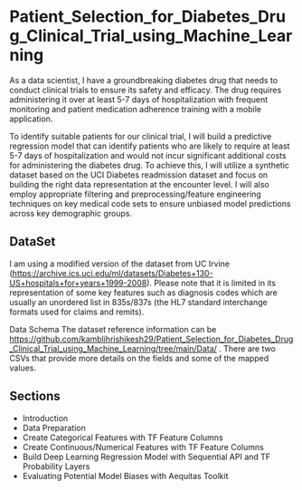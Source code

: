 # Patient_Selection_for_Diabetes_Drug_Clinical_Trial_using_Machine_Learning

As a data scientist, I have a groundbreaking diabetes drug that needs to conduct clinical trials to ensure its safety and efficacy. The drug requires administering it over at least 5-7 days of hospitalization with frequent monitoring and patient medication adherence training with a mobile application.

To identify suitable patients for our clinical trial, I will build a predictive regression model that can identify patients who are likely to require at least 5-7 days of hospitalization and would not incur significant additional costs for administering the diabetes drug. To achieve this, I will utilize a synthetic dataset based on the UCI Diabetes readmission dataset and focus on building the right data representation at the encounter level. I will also employ appropriate filtering and preprocessing/feature engineering techniques on key medical code sets to ensure unbiased model predictions across key demographic groups.


## DataSet
 I am using a modified version of the dataset from UC Irvine (https://archive.ics.uci.edu/ml/datasets/Diabetes+130-US+hospitals+for+years+1999-2008). Please note that it is limited in its representation of some key features such as diagnosis codes which are usually an unordered list in 835s/837s (the HL7 standard interchange formats used for claims and remits).

Data Schema The dataset reference information can be https://github.com/kamblihrishikesh29/Patient_Selection_for_Diabetes_Drug_Clinical_Trial_using_Machine_Learning/tree/main/Data/ . There are two CSVs that provide more details on the fields and some of the mapped values.


## Sections
- Introduction </br>
- Data Preparation </br>
- Create Categorical Features with TF Feature Columns</br>
- Create Continuous/Numerical Features with TF Feature Columns</br>
- Build Deep Learning Regression Model with Sequential API and TF Probability Layers</br>
- Evaluating Potential Model Biases with Aequitas Toolkit</br>
